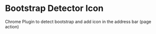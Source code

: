 Bootstrap Detector Icon
=======================

Chrome Plugin to detect bootstrap and add icon in the address bar (page action)
